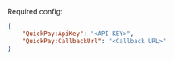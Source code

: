 Required config:

```json
{
    "QuickPay:ApiKey": "<API KEY>",
    "QuickPay:CallbackUrl": "<Callback URL>"
}
```